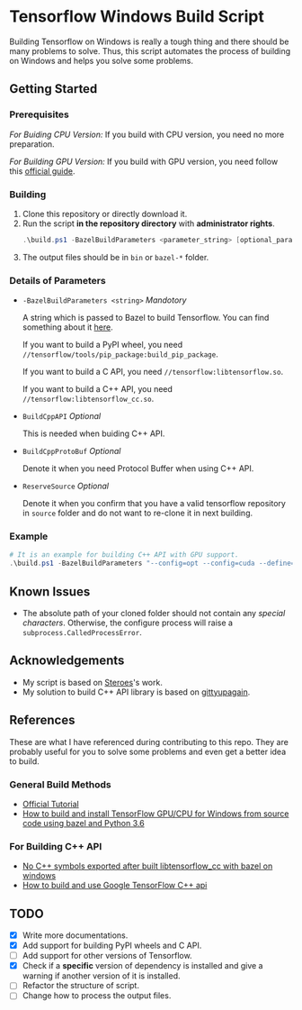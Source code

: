 # Tensorflow Windows Build Script

Building Tensorflow on Windows is really a tough thing and there should be many problems to solve. Thus, this script automates the process of building on Windows and helps you solve some problems.

## Getting Started

### Prerequisites

*For Buiding CPU Version:* If you build with CPU version, you need no more preparation.

*For Building GPU Version:* If you build with GPU version, you need follow this [official guide](https://www.tensorflow.org/install/gpu).

### Building

1. Clone this repository or directly download it.
1. Run the script **in the repository directory** with **administrator rights**.
    ```powershell
    .\build.ps1 -BazelBuildParameters <parameter_string> [optional_parameter] [...]
    ```
1. The output files should be in `bin` or `bazel-*` folder.

### Details of Parameters

* `-BazelBuildParameters <string>` *Mandotory*

    A string which is passed to Bazel to build Tensorflow. You can find something about it [here](https://www.tensorflow.org/install/source_windows#build_the_pip_package).

    If you want to build a PyPI wheel, you need `//tensorflow/tools/pip_package:build_pip_package`.

    If you want to build a C API, you need `//tensorflow:libtensorflow.so`.

    If you want to build a C++ API, you need `//tensorflow:libtensorflow_cc.so`.

* `BuildCppAPI` *Optional*

    This is needed when buiding C++ API.

* `BuildCppProtoBuf` *Optional*

    Denote it when you need Protocol Buffer when using C++ API.

* `ReserveSource` *Optional*

    Denote it when you confirm that you have a valid tensorflow repository in `source` folder and do not want to re-clone it in next building.

### Example

```powershell
# It is an example for building C++ API with GPU support.
.\build.ps1 -BazelBuildParameters "--config=opt --config=cuda --define=no_tensorflow_py_deps=true --copt=-nvcc_options=disable-warnings //tensorflow:libtensorflow_cc.so --verbose_failures" -BuildCppAPI -BuildCppProtoBuf -ReserveSource
```

## Known Issues

* The absolute path of your cloned folder should not contain any *special characters*. Otherwise, the configure process will raise a `subprocess.CalledProcessError`.

## Acknowledgements

* My script is based on [Steroes](https://github.com/Steroes)'s work.
* My solution to build C++ API library is based on [gittyupagain](https://github.com/gittyupagain).

## References

These are what I have referenced during contributing to this repo. They are probably useful for you to solve some problems and even get a better idea to build.

### General Build Methods

* [Official Tutorial](https://www.tensorflow.org/install/source_windows)
* [How to build and install TensorFlow GPU/CPU for Windows from source code using bazel and Python 3.6](https://medium.com/@amsokol.com/update-1-how-to-build-and-install-tensorflow-gpu-cpu-for-windows-from-source-code-using-bazel-and-c2e86fec9ef2)

### For Building C++ API

* [No C++ symbols exported after built libtensorflow_cc with bazel on windows](https://github.com/tensorflow/tensorflow/issues/23542)
* [How to build and use Google TensorFlow C++ api](https://stackoverflow.com/questions/33620794/how-to-build-and-use-google-tensorflow-c-api)

## TODO

- [x] Write more documentations.
- [x] Add support for building PyPI wheels and C API.
- [ ] Add support for other versions of Tensorflow.
- [x] Check if a **specific** version of dependency is installed and give a warning if another version of it is installed.
- [ ] Refactor the structure of script.
- [ ] Change how to process the output files.
